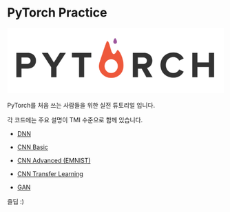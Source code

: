 # PyTorch Practice
![](assets/pytorch.png)

PyTorch를 처음 쓰는 사람들을 위한 실전 튜토리얼 입니다.

각 코드에는 주요 설명이 TMI 수준으로 함께 있습니다.

- [DNN](https://github.com/Yangyangii/pytorch-basic/blob/master/DNN.ipynb)

- [CNN Basic](https://github.com/Yangyangii/pytorch-basic/blob/master/CNN.ipynb)

- [CNN Advanced (EMNIST)](https://github.com/Yangyangii/pytorch-basic/blob/master/CNN-advanced.ipynb)

- [CNN Transfer Learning](https://github.com/Yangyangii/pytorch-basic/blob/master/CNN-Transfer.ipynb)

- [GAN](https://github.com/Yangyangii/pytorch-basic/blob/master/GAN.ipynb)


즐딥 :)
